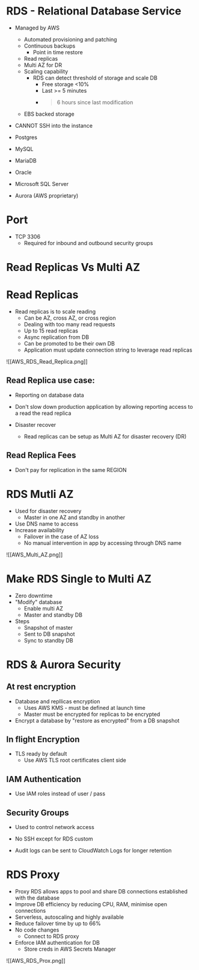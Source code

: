 # RDS - Relational Database Service

- Managed by AWS
	- Automated provisioning and patching
	- Continuous backups
		- Point in time restore
	- Read replicas
	- Multi AZ for DR
	- Scaling capability
		- RDS can detect threshold of storage and scale DB
			- Free storage <10%
			- Last >= 5 minutes
			- >6 hours since last modification
	- EBS backed storage
- CANNOT SSH into the instance

- Postgres
- MySQL
- MariaDB
- Oracle
- Microsoft SQL Server
- Aurora (AWS proprietary)

# Port

- TCP 3306
	- Required for inbound and outbound security groups

# Read Replicas Vs Multi AZ

# Read Replicas

- Read replicas is to scale reading
	- Can be AZ, cross AZ, or cross region
	- Dealing with too many read requests
	- Up to 15 read replicas
	- Async replication from DB
	- Can be promoted to be their own DB
	- Application must update connection string to leverage read replicas

![[AWS_RDS_Read_Replica.png]]

## Read Replica use case:
- Reporting on database data
- Don't slow down production application by allowing reporting access to a read the read replica

- Disaster recover
	- Read replicas can be setup as Multi AZ for disaster recovery (DR)

## Read Replica Fees

- Don't pay for replication in the same REGION

# RDS Mutli AZ

- Used for disaster recovery
	- Master in one AZ and standby in another
- Use DNS name to access
- Increase availability
	- Failover in the case of AZ loss
	- No manual intervention in app by accessing through DNS name

![[AWS_Multi_AZ.png]]

# Make RDS Single to Multi AZ

- Zero downtime
- "Modify" database
	- Enable multi AZ
	- Master and standby DB
- Steps
	- Snapshot of master
	- Sent to DB snapshot
	- Sync to standby DB

# RDS & Aurora Security

## At rest encryption
- Database and repllicas encryption
	- Uses AWS KMS - must be defined at launch time
	- Master must be encrypted for replicas to be encrypted
- Encrypt a database by "restore as encrypted" from a DB snapshot

## In flight Encryption

- TLS ready by default
	- Use AWS TLS root certificates client side

## IAM Authentication

- Use IAM roles instead of user / pass

## Security Groups

- Used to control network access

- No SSH except for RDS custom
- Audit logs can be sent to CloudWatch Logs for longer retention

# RDS Proxy

- Proxy RDS allows apps to pool and share DB connections established with the database
- Improve DB efficiency by reducing CPU, RAM, minimise open connections
- Serverless, autoscaling and highly available
- Reduce failover time by up to 66%
- No code changes
	- Connect to RDS proxy
- Enforce IAM authentication for DB
	- Store creds in AWS Secrets Manager

![[AWS_RDS_Prox.png]]

